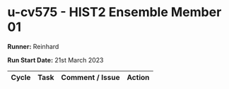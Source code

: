 # u-cv575 - HIST2 Ensemble Member 01

**Runner:** Reinhard

**Run Start Date:** 21st March 2023

| Cycle | Task | Comment / Issue | Action |
| ---   | ---  | ---             | ---    |
